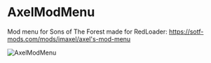 # AxelModMenu
 Mod menu for Sons of The Forest made for RedLoader: https://sotf-mods.com/mods/imaxel/axel's-mod-menu

![AxelModMenu](https://github.com/ImAxel0/AxelModMenu/assets/124681710/dab24466-c754-4dd3-9c01-15868cb187e0)
